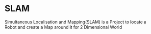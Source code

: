 # SLAM
Simultaneous Localisation and Mapping(SLAM) is a Project to locate a Robot and create a Map around it for 2 Dimensional World 

